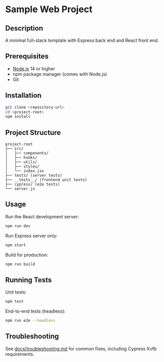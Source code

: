 # Sample Web Project

## Description
A minimal full-stack template with Express back end and React front end.

## Prerequisites
- [Node.js](https://nodejs.org/) 14 or higher
- npm package manager (comes with Node.js)
- Git

## Installation
```bash
git clone <repository-url>
cd <project-root>
npm install
```

## Project Structure
```
project-root
├── src/
│   ├── components/
│   ├── hooks/
│   ├── utils/
│   ├── styles/
│   └── index.jsx
├── tests/ (server tests)
├── __tests__/ (frontend unit tests)
├── cypress/ (e2e tests)
└── server.js
```

## Usage
Run the React development server:
```bash
npm run dev
```
Run Express server only:
```bash
npm start
```
Build for production:
```bash
npm run build
```

## Running Tests
Unit tests:
```bash
npm test
```
End-to-end tests (headless):
```bash
npm run e2e --headless
```

## Troubleshooting
See [docs/troubleshooting.md](docs/troubleshooting.md) for common fixes, including Cypress Xvfb requirements.
